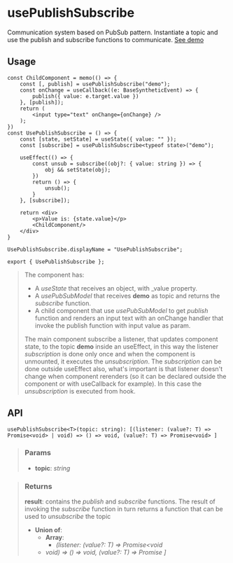 # usePublishSubscribe
Communication system based on PubSub pattern. Instantiate a topic and use the publish and subscribe functions to communicate. [See demo](https://ndriadev.github.io/react-tools/#/hooks/api-dom/usePublishSubscribe)

## Usage

```tsx
const ChildComponent = memo(() => {
	const [, publish] = usePublishSubscribe("demo");
	const onChange = useCallback((e: BaseSyntheticEvent) => {
		publish({ value: e.target.value })
	}, [publish]);
	return (
		<input type="text" onChange={onChange} />
	);
})
const UsePublishSubscribe = () => {
	const [state, setState] = useState({ value: "" });
	const [subscribe] = usePublishSubscribe<typeof state>("demo");

	useEffect(() => {
		const unsub = subscribe((obj?: { value: string }) => {
			obj && setState(obj);
		})
		return () => {
			unsub();
		}
	}, [subscribe]);

	return <div>
		<p>Value is: {state.value}</p>
		<ChildComponent/>
	</div>
}

UsePublishSubscribe.displayName = "UsePublishSubscribe";

export { UsePublishSubscribe };
```

> The component has:
> - A _useState_ that receives an object, with _value property.
> - A _usePubSubModel_ that receives __demo__ as topic and returns the _subscribe_ function.
> - A child component that use _usePubSubModel_ to get _publish_ function and renders an input text with an onChange handler that invoke the publish function with input value as param.
> 
> The main component subscribe a listener, that updates component state, to the topic __demo__ inside an useEffect, in this way the listener _subscription_ is done only once and when the component is unmounted, it executes the _unsubscription_. The _subscription_ can be done outside useEffect also, what's important is that listener doesn't change when component rerenders (so it can be declared outside the component or with useCallback for example). In this case the _unsubscription_ is executed from hook.


## API

```tsx
usePublishSubscribe<T>(topic: string): [(listener: (value?: T) => Promise<void> | void) => () => void, (value?: T) => Promise<void> ]
```

> ### Params
>
> - __topic__: _string_
>

> ### Returns
>
> __result__: contains the _publish_ and _subscribe_ functions. The result of invoking the _subscribe_ function in turn returns a function that can be used to _unsubscribe_ the topic
> - __Union of__:  
>     - __Array__:  
>         - _(listener: (value?: T) => Promise<void_  
>     - _void) => () => void, (value?: T) => Promise<void> ]_  
>